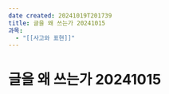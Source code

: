 ```yaml
---
date created: 20241019T201739
title: 글을 왜 쓰는가 20241015
과목:
  - "[[사고와 표현]]"
---
```


# 글을 왜 쓰는가 20241015
